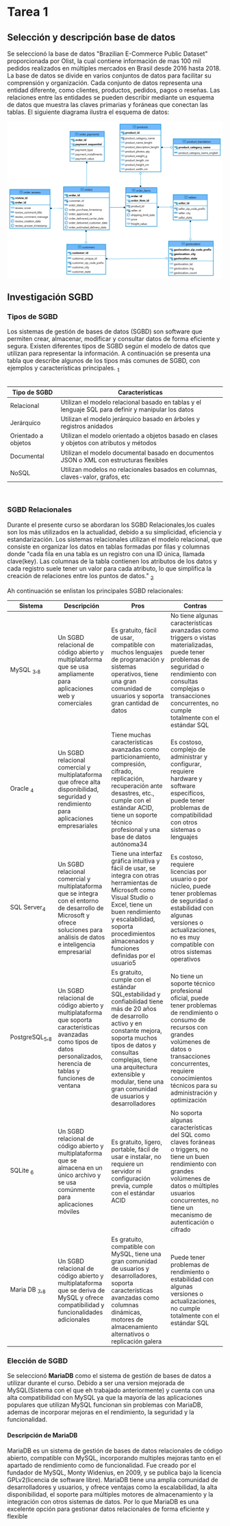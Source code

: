 # Tarea 1


## Selección y descripción base de datos  

Se seleccionó la base de datos "Brazilian E-Commerce Public Dataset" proporcionada por Olist, la cual contiene información de mas 100 mil pedidos realizados en múltiples mercados en Brasil desde 2016 hasta 2018. La base de datos se divide en varios conjuntos de datos para facilitar su comprensión y organización. Cada conjunto de datos representa una entidad diferente, como clientes, productos, pedidos, pagos o reseñas. Las relaciones entre las entidades se pueden describir mediante un esquema de datos que muestra las claves primarias y foráneas que conectan las tablas. El siguiente diagrama ilustra el esquema de datos:

![Esquema base de datos](https://github.com/xDiegoCruz15/MCD-BDR/blob/master/Tarea1/Imagenes/e-commer.png?raw=true)



## Investigación SGBD

### Tipos de SGBD
Los sistemas de gestión de bases de datos (SGBD) son software que permiten crear, almacenar, modificar y consultar datos de forma eficiente y segura. Existen diferentes tipos de SGBD según el modelo de datos que utilizan para representar la información. A continuación se presenta una tabla que describe algunos de los tipos más comunes de SGBD, con ejemplos y características principales. [<sub>1</sub>](https://es.wikipedia.org/wiki/Sistema_de_gesti%C3%B3n_de_bases_de_datos)
<br>
<br>

| Tipo de SGBD        | Características                                                                                     |
|---------------------|-----------------------------------------------------------------------------------------------------|
| Relacional          | Utilizan el modelo relacional basado en tablas y el lenguaje SQL para definir y manipular los datos |
| Jerárquico          | Utilizan el modelo jerárquico basado en árboles y registros anidados                                |
| Orientado a objetos | Utilizan el modelo orientado a objetos basado en clases y objetos con atributos y métodos           |
| Documental          | Utilizan el modelo documental basado en documentos JSON o XML con estructuras flexibles             |
| NoSQL               | Utilizan modelos no relacionales basados en columnas, claves-valor, grafos, etc                     |

<br>

### SGBD Relacionales

Durante el presente curso se abordaran los SGBD Relacionales,los cuales son los más utilizados en la actualidad, debido a su simplicidad, eficiencia y estandarización. Los sistemas relacionales utilizan el modelo relacional, que consiste en organizar los datos en tablas formadas por filas y columnas donde "cada fila en una tabla es un registro con una ID única, llamada clave(key). Las columnas de la tabla contienen los atributos de los datos y cada registro suele tener un valor para cada atributo, lo que simplifica la creación de relaciones entre los puntos de datos." [<sub>2</sub>](https://www.oracle.com/mx/database/what-is-a-relational-database/)


Ah continuación se enlistan los principales SGBD relacionales:
<br>

| Sistema    | Descripción                                                                                                                                                                   | Pros                                                                                                                                                                                                                                                 | Contras                                                                                                                                                                                                                                        |
|------------|-------------------------------------------------------------------------------------------------------------------------------------------------------------------------------|------------------------------------------------------------------------------------------------------------------------------------------------------------------------------------------------------------------------------------------------------|------------------------------------------------------------------------------------------------------------------------------------------------------------------------------------------------------------------------------------------------|
| MySQL  [<sub>3</sub>](https://codigosql.top/ventajas-y-desventajas-de-mysql/),[<sub>8</sub>](https://medium.com/devopslatam/vale-la-pena-aprender-mysql-en-el-2022-a99cf931cf9b) | Un SGBD relacional de código abierto y multiplataforma que se usa ampliamente para aplicaciones web y comerciales                                                             | Es gratuito, fácil de usar, compatible con muchos lenguajes de programación y sistemas operativos, tiene una gran comunidad de usuarios y soporta gran cantidad de datos                                                                             | No tiene algunas características avanzadas como triggers o vistas materializadas, puede tener problemas de seguridad o rendimiento con consultas complejas o transacciones concurrentes, no cumple totalmente con el estándar SQL              |
| Oracle   [<sub>4</sub>](https://es.wikipedia.org/wiki/Oracle_Database)  | Un SGBD relacional comercial y multiplataforma que ofrece alta disponibilidad, seguridad y rendimiento para aplicaciones empresariales                                        | Tiene muchas características avanzadas como particionamiento, compresión, cifrado, replicación, recuperación ante desastres, etc., cumple con el estándar ACID, tiene un soporte técnico profesional y una base de datos autónoma34                  | Es costoso, complejo de administrar y configurar, requiere hardware y software específicos, puede tener problemas de compatibilidad con otros sistemas o lenguajes                                                                             |
| SQL Server[<sub>4</sub>](https://es.wikipedia.org/wiki/Microsoft_SQL_Server) | Un SGBD relacional comercial y multiplataforma que se integra con el entorno de desarrollo de Microsoft y ofrece soluciones para análisis de datos e inteligencia empresarial | Tiene una interfaz gráfica intuitiva y fácil de usar, se integra con otras herramientas de Microsoft como Visual Studio o Excel, tiene un buen rendimiento y escalabilidad, soporta procedimientos almacenados y funciones definidas por el usuario5 | Es costoso, requiere licencias por usuario o por núcleo, puede tener problemas de seguridad o estabilidad con algunas versiones o actualizaciones, no es muy compatible con otros sistemas operativos                                          |
| PostgreSQL[<sub>5</sub>](https://www.todopostgresql.com/ventajas-y-desventajas-de-postgresql/),[<sub>8</sub>](https://medium.com/devopslatam/vale-la-pena-aprender-mysql-en-el-2022-a99cf931cf9b)| Un SGBD relacional de código abierto y multiplataforma que soporta características avanzadas como tipos de datos personalizados, herencia de tablas y funciones de ventana    | Es gratuito, cumple con el estándar SQL,estabilidad y confiabilidad tiene más de 20 años de desarrollo activo y en constante mejora, soporta muchos tipos de datos y consultas complejas, tiene una arquitectura extensible y modular, tiene una gran comunidad de usuarios y desarrolladores                                                    | No tiene un soporte técnico profesional oficial, puede tener problemas de rendimiento o consumo de recursos con grandes volúmenes de datos o transacciones concurrentes, requiere conocimientos técnicos para su administración y optimización |
| SQLite   [<sub>6</sub>](https://sqlite.org/index.html)  | Un SGBD relacional de código abierto y multiplataforma que se almacena en un único archivo y se usa comúnmente para aplicaciones móviles                                      | Es gratuito, ligero, portable, fácil de usar e instalar, no requiere un servidor ni configuración previa, cumple con el estándar ACID                                                                                                                | No soporta algunas características del SQL como claves foráneas o triggers, no tiene un buen rendimiento con grandes volúmenes de datos o múltiples usuarios concurrentes, no tiene un mecanismo de autenticación o cifrado                    |
| Maria DB [<sub>7</sub>](https://mariadb.org/es/#historia),[<sub>8</sub>](https://medium.com/devopslatam/vale-la-pena-aprender-mysql-en-el-2022-a99cf931cf9b)  | Un SGBD relacional de código abierto y multiplataforma que se deriva de MySQL y ofrece compatibilidad y funcionalidades adicionales                                           | Es gratuito, compatible con MySQL, tiene una gran comunidad de usuarios y desarrolladores, soporta características avanzadas como columnas dinámicas, motores de almacenamiento alternativos o replicación galera                                |Puede tener problemas de rendimiento o estabilidad con algunas versiones o actualizaciones, no cumple totalmente con el estándar SQL                                                          |




### Elección de SGBD

Se seleccionó **MariaDB** como el sistema de gestión de bases de datos a utilizar  durante el curso. Debido a ser una version mejorada de MySQL(Sistema con el que eh trabajado anteriormente) y cuenta con una alta compatibilidad con MySQL ya que la mayoría de las aplicaciones populares que utilizan MySQL funcionan sin problemas con MariaDB, ademas de incorporar mejoras en el rendimiento, la seguridad y la funcionalidad. 

#### Descripción de MariaDB

MariaDB  es un sistema de gestión de bases de datos relacionales de código abierto, compatible con MySQL, incorporando multiples mejoras tanto en el apartado de rendimiento como de funcionalidad. Fue creado por el fundador de MySQL, Monty Widenius, en 2009, y se publica bajo la licencia GPLv2(licencia de software libre). MariaDB tiene una amplia comunidad de desarrolladores y usuarios, y ofrece ventajas como la escalabilidad, la alta disponibilidad, el soporte para múltiples motores de almacenamiento y la integración con otros sistemas de datos. Por lo que MariaDB es una excelente opción para gestionar datos relacionales de forma eficiente y flexible